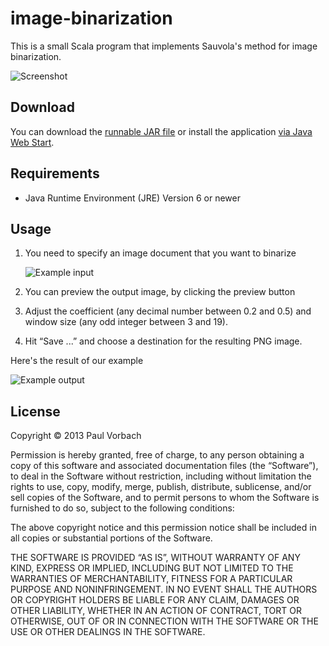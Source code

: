 image-binarization
==================

This is a small Scala program that implements Sauvola's method for image
binarization.

![Screenshot](https://raw.github.com/pvorb/image-binarization/master/screenshot.png)


Download
--------

You can download the
[runnable JAR file](https://repo.vorb.de/downloads/image-binarization.jar) or
install the application
[via Java Web Start](https://repo.vorb.de/downloads/image-binarization.jnlp).


Requirements
------------

  * Java Runtime Environment (JRE) Version 6 or newer


Usage
-----

 1. You need to specify an image document that you want to binarize

    ![Example input](https://raw.github.com/pvorb/image-binarization/master/src/test/resources/color.png)

 2. You can preview the output image, by clicking the preview button
 3. Adjust the coefficient (any decimal number between 0.2 and 0.5) and window
    size (any odd integer between 3 and 19).
 4. Hit “Save ...” and choose a destination for the resulting PNG image.

Here's the result of our example

![Example output](https://raw.github.com/pvorb/image-binarization/master/src/test/resources/sauvola.png)


License
-------

Copyright © 2013 Paul Vorbach

Permission is hereby granted, free of charge, to any person obtaining a copy of
this software and associated documentation files (the “Software”), to deal in
the Software without restriction, including without limitation the rights to
use, copy, modify, merge, publish, distribute, sublicense, and/or sell copies of
the Software, and to permit persons to whom the Software is furnished to do so,
subject to the following conditions:

The above copyright notice and this permission notice shall be included in all
copies or substantial portions of the Software.

THE SOFTWARE IS PROVIDED “AS IS”, WITHOUT WARRANTY OF ANY KIND, EXPRESS OR
IMPLIED, INCLUDING BUT NOT LIMITED TO THE WARRANTIES OF MERCHANTABILITY, FITNESS
FOR A PARTICULAR PURPOSE AND NONINFRINGEMENT. IN NO EVENT SHALL THE AUTHORS OR
COPYRIGHT HOLDERS BE LIABLE FOR ANY CLAIM, DAMAGES OR OTHER LIABILITY, WHETHER
IN AN ACTION OF CONTRACT, TORT OR OTHERWISE, OUT OF OR IN CONNECTION WITH THE
SOFTWARE OR THE USE OR OTHER DEALINGS IN THE SOFTWARE.
